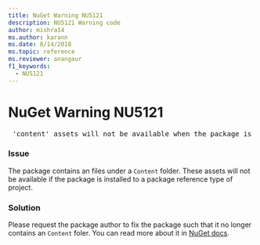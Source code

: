 ```yaml
---
title: NuGet Warning NU5121
description: NU5121 Warning code
author: mishra14
ms.author: karann
ms.date: 8/14/2018
ms.topic: reference
ms.reviewer: anangaur
f1_keywords: 
  - NU5121
---
```


# NuGet Warning NU5121
<pre> 'content' assets will not be available when the package is installed after the migration.</pre>

### Issue

The package contains an files under a `Content` folder. These assets will not be available if the package is installed to a package reference type of project.


### Solution

Please request the package author to fix the package such that it no longer contains an `Content` foler. You can read more about it in [NuGet docs](https://docs.microsoft.com/en-us/nuget/consume-packages/migrate-packages-config-to-package-reference).


